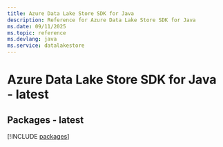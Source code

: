 ```yaml
---
title: Azure Data Lake Store SDK for Java
description: Reference for Azure Data Lake Store SDK for Java
ms.date: 09/11/2025
ms.topic: reference
ms.devlang: java
ms.service: datalakestore
---
```

# Azure Data Lake Store SDK for Java - latest
## Packages - latest
[!INCLUDE [packages](data-lake-store-index.md)]